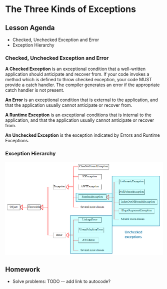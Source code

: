 # The Three Kinds of Exceptions

## Lesson Agenda
+ Checked, Unchecked Exception and Error
+ Exception Hierarchy 


### Checked, Unchecked Exception and Error
**A Checked Exception** is an exceptional condition that a well-written application should anticipate and recover from. If your code invokes a method which is defined to throw checked exception, your code MUST provide a catch handler. The compiler generates an error if the appropriate catch handler is not present.

**An Error** is an exceptional condition that is external to the application, and that the application usually cannot anticipate or recover from.

**A Runtime Exception** is an exceptional conditions that is internal to the application, and that the application usually cannot anticipate or recover from. 

**An Unchecked Exception** is the exception indicated by Errors and Runtime Exceptions.

### Exception Hierarchy
![image](./media/image4.png)

## Homework
* Solve problems: TODO -- add link to autocode?

